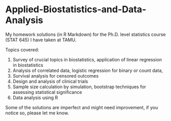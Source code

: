 # Applied-Biostatistics-and-Data-Analysis
My homework solutions (in R Markdown) for the Ph.D. level statistics course (STAT 645) I have taken at TAMU.

Topics covered: 
1) Survey of crucial topics in biostatistics, application of linear regression in biostatistics
2) Analysis of correlated data, logistic regression for binary or count data, 
3) Survival analysis for censored outcomes
4) Design and analysis of clinical trials
5) Sample size calculation by simulation, bootstrap techniques for assessing statistical significance
6) Data analysis using R

Some of the solutions are imperfect and might need improvement, if you notice so, please let me know.


